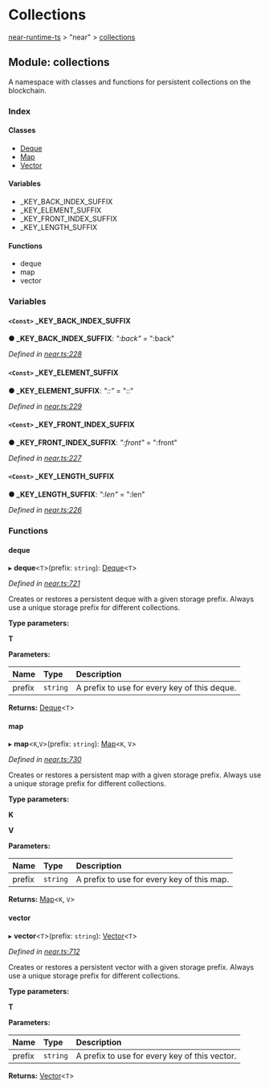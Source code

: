 # Collections

[near-runtime-ts](../) &gt; "near" &gt; [collections](collections.md)

## Module: collections

A namespace with classes and functions for persistent collections on the blockchain.

### Index

#### Classes

* [Deque](../classes/collections/deque.md)
* [Map](../classes/collections/map.md)
* [Vector](../classes/collections/vector.md)

#### Variables

* \_KEY\_BACK\_INDEX\_SUFFIX
* \_KEY\_ELEMENT\_SUFFIX
* \_KEY\_FRONT\_INDEX\_SUFFIX
* \_KEY\_LENGTH\_SUFFIX

#### Functions

* deque
* map
* vector

### Variables

#### `<Const>` \_KEY\_BACK\_INDEX\_SUFFIX  <a id="_key_back_index_suffix"></a>

**● \_KEY\_BACK\_INDEX\_SUFFIX**: _":back"_ = ":back"

_Defined in_ [_near.ts:228_](https://github.com/nearprotocol/near-runtime-ts/blob/30d6281/near.ts#L228)

#### `<Const>` \_KEY\_ELEMENT\_SUFFIX  <a id="_key_element_suffix"></a>

**● \_KEY\_ELEMENT\_SUFFIX**: _"::"_ = "::"

_Defined in_ [_near.ts:229_](https://github.com/nearprotocol/near-runtime-ts/blob/30d6281/near.ts#L229)

#### `<Const>` \_KEY\_FRONT\_INDEX\_SUFFIX  <a id="_key_front_index_suffix"></a>

**● \_KEY\_FRONT\_INDEX\_SUFFIX**: _":front"_ = ":front"

_Defined in_ [_near.ts:227_](https://github.com/nearprotocol/near-runtime-ts/blob/30d6281/near.ts#L227)

#### `<Const>` \_KEY\_LENGTH\_SUFFIX  <a id="_key_length_suffix"></a>

**● \_KEY\_LENGTH\_SUFFIX**: _":len"_ = ":len"

_Defined in_ [_near.ts:226_](https://github.com/nearprotocol/near-runtime-ts/blob/30d6281/near.ts#L226)

### Functions

#### deque  <a id="deque-1"></a>

▸ **deque**&lt;`T`&gt;\(prefix: `string`\): [Deque](https://github.com/ckshei/nearprotocol_docs/tree/672ef33409e22fc96414b5f0683b5ded07e2f3e5/docs/client-api/ts/classes/_near_.collections.deque.md)&lt;`T`&gt;

_Defined in_ [_near.ts:721_](https://github.com/nearprotocol/near-runtime-ts/blob/30d6281/near.ts#L721)

Creates or restores a persistent deque with a given storage prefix. Always use a unique storage prefix for different collections.

**Type parameters:**

**T**

**Parameters:**

| Name | Type | Description |
| :--- | :--- | :--- |
| prefix | `string` | A prefix to use for every key of this deque. |

**Returns:** [Deque](https://github.com/ckshei/nearprotocol_docs/tree/672ef33409e22fc96414b5f0683b5ded07e2f3e5/docs/client-api/ts/classes/_near_.collections.deque.md)&lt;`T`&gt;

#### map  <a id="map-1"></a>

▸ **map**&lt;`K`,`V`&gt;\(prefix: `string`\): [Map](https://github.com/ckshei/nearprotocol_docs/tree/672ef33409e22fc96414b5f0683b5ded07e2f3e5/docs/client-api/ts/classes/_near_.collections.map.md)&lt;`K`, `V`&gt;

_Defined in_ [_near.ts:730_](https://github.com/nearprotocol/near-runtime-ts/blob/30d6281/near.ts#L730)

Creates or restores a persistent map with a given storage prefix. Always use a unique storage prefix for different collections.

**Type parameters:**

**K**

**V**

**Parameters:**

| Name | Type | Description |
| :--- | :--- | :--- |
| prefix | `string` | A prefix to use for every key of this map. |

**Returns:** [Map](https://github.com/ckshei/nearprotocol_docs/tree/672ef33409e22fc96414b5f0683b5ded07e2f3e5/docs/client-api/ts/classes/_near_.collections.map.md)&lt;`K`, `V`&gt;

#### vector  <a id="vector-1"></a>

▸ **vector**&lt;`T`&gt;\(prefix: `string`\): [Vector](https://github.com/ckshei/nearprotocol_docs/tree/672ef33409e22fc96414b5f0683b5ded07e2f3e5/docs/client-api/ts/classes/_near_.collections.vector.md)&lt;`T`&gt;

_Defined in_ [_near.ts:712_](https://github.com/nearprotocol/near-runtime-ts/blob/30d6281/near.ts#L712)

Creates or restores a persistent vector with a given storage prefix. Always use a unique storage prefix for different collections.

**Type parameters:**

**T**

**Parameters:**

| Name | Type | Description |
| :--- | :--- | :--- |
| prefix | `string` | A prefix to use for every key of this vector. |

**Returns:** [Vector](https://github.com/ckshei/nearprotocol_docs/tree/672ef33409e22fc96414b5f0683b5ded07e2f3e5/docs/client-api/ts/classes/_near_.collections.vector.md)&lt;`T`&gt;


